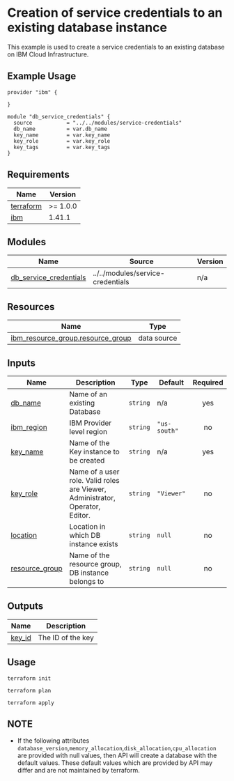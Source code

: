 # Creation of service credentials to an existing database instance

This example is used to create a service credentials to an existing database on IBM Cloud Infrastructure.

## Example Usage
```
provider "ibm" {

}

module "db_service_credentials" {
  source           = "../../modules/service-credentials"
  db_name          = var.db_name
  key_name         = var.key_name
  key_role         = var.key_role
  key_tags         = var.key_tags
}
```

<!-- BEGINNING OF PRE-COMMIT-TERRAFORM DOCS HOOK -->
## Requirements

| Name | Version |
|------|---------|
| <a name="requirement_terraform"></a> [terraform](#requirement\_terraform) | >= 1.0.0 |
| <a name="requirement_ibm"></a> [ibm](#requirement\_ibm) | 1.41.1 |

## Modules

| Name | Source | Version |
|------|--------|---------|
| <a name="module_db_service_credentials"></a> [db\_service\_credentials](#module\_db\_service\_credentials) | ../../modules/service-credentials | n/a |

## Resources

| Name | Type |
|------|------|
| [ibm_resource_group.resource_group](https://registry.terraform.io/providers/IBM-Cloud/ibm/1.41.1/docs/data-sources/resource_group) | data source |

## Inputs

| Name | Description | Type | Default | Required |
|------|-------------|------|---------|:--------:|
| <a name="input_db_name"></a> [db\_name](#input\_db\_name) | Name of an existing Database | `string` | n/a | yes |
| <a name="input_ibm_region"></a> [ibm\_region](#input\_ibm\_region) | IBM Provider level region | `string` | `"us-south"` | no |
| <a name="input_key_name"></a> [key\_name](#input\_key\_name) | Name of the Key instance to be created | `string` | n/a | yes |
| <a name="input_key_role"></a> [key\_role](#input\_key\_role) | Name of a user role. Valid roles are Viewer, Administrator, Operator, Editor. | `string` | `"Viewer"` | no |
| <a name="input_location"></a> [location](#input\_location) | Location in which DB instance exists | `string` | `null` | no |
| <a name="input_resource_group"></a> [resource\_group](#input\_resource\_group) | Name of the resource group, DB instance belongs to | `string` | `null` | no |

## Outputs

| Name | Description |
|------|-------------|
| <a name="output_key_id"></a> [key\_id](#output\_key\_id) | The ID of the key |
<!-- END OF PRE-COMMIT-TERRAFORM DOCS HOOK -->

## Usage

```
terraform init
```
```
terraform plan
```
```
terraform apply
```

## NOTE

* If the following attributes `database_version`,`memory_allocation`,`disk_allocation`,`cpu_allocation` are provided with null values, then API will create a database with the default values. These default values which are provided by API may differ and are not maintained by terraform.
